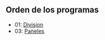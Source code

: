 ## Orden de los programas

- 01: [Division](/src/code/ev3/Division.java)
- 03: [Paneles](/src/code/ev3/Paneles.java)
